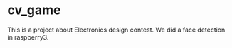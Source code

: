 # cv_game
This is a project about Electronics design contest. We did a face detection in raspberry3.
